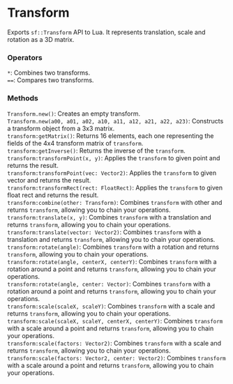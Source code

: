 # Transform
Exports `sf::Transform` API to Lua. It represents translation, scale and rotation as a 3D matrix.

### Operators
`*`: Combines two transforms.  
`==`: Compares two transforms.  

### Methods
`Transform.new()`: Creates an empty transform.  
`Transform.new(a00, a01, a02, a10, a11, a12, a21, a22, a23)`: Constructs a transform object from a 3x3 matrix.  
`transform:getMatrix()`: Returns 16 elements, each one representing the fields of the 4x4 transform matrix of `transform`.  
`transform:getInverse()`: Returns the inverse of the `transform`.  
`transform:transformPoint(x, y)`: Applies the `transform` to given point and returns the result.  
`transform:transformPoint(vec: Vector2)`: Applies the `transform` to given vector and returns the result.  
`transform:transformRect(rect: FloatRect)`: Applies the `transform` to given float rect and returns the result.  
`transform:combine(other: Transform)`: Combines `transform` with other and returns `transform`, allowing you to chain your operations.  
`transform:translate(x, y)`: Combines `transform` with a translation and returns `transform`, allowing you to chain your operations.  
`transform:translate(vector: Vector2)`: Combines `transform` with a translation and returns `transform`, allowing you to chain your operations.  
`transform:rotate(angle)`: Combines `transform` with a rotation and returns `transform`, allowing you to chain your operations.  
`transform:rotate(angle, centerX, centerY)`: Combines `transform` with a rotation around a point and returns `transform`, allowing you to chain your operations.  
`transform:rotate(angle, center: Vector)`: Combines `transform` with a rotation around a point and returns `transform`, allowing you to chain your operations.  
`transform:scale(scaleX, scaleY)`: Combines `transform` with a scale and returns `transform`, allowing you to chain your operations.  
`transform:scale(scaleX, scaleY, centerX, centerY)`: Combines `transform` with a scale around a point and returns `transform`, allowing you to chain your operations.  
`transform:scale(factors: Vector2)`: Combines `transform` with a scale and returns `transform`, allowing you to chain your operations.  
`transform:scale(factors: Vector2, center: Vector2)`: Combines `transform` with a scale around a point and returns `transform`, allowing you to chain your operations.  